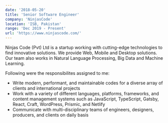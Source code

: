 ```yaml
---
date: '2018-05-20'
title: 'Senior Software Engineer'
company: 'NinjasCode'
location: 'ISB, Pakistan'
range: 'Dec 2019 - Present'
url: 'https://www.ninjascode.com/'
---
```


Ninjas Code (Pvt) Ltd is a startup working with cutting-edge technologies to find innovative solutions. We provide Web, Mobile and Desktop solutions. Our team also works in Natural Language Processing, Big Data and Machine Learning.

Following were the responsibilites assigned to me:

- Write modern, performant, and maintainable codes for a diverse array of clients and international projects
- Work with a variety of different languages, platforms, frameworks, and content management systems such as JavaScript, TypeScript, Gatsby, React, Craft, WordPress, Prismic, and Netlify
- Communicate with multi-disciplinary teams of engineers, designers, producers, and clients on daily basis
